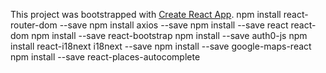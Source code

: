 This project was bootstrapped with [Create React App](https://github.com/facebook/create-react-app).
npm install react-router-dom --save
npm install axios --save
npm install --save react react-dom 
npm install --save react-bootstrap
npm install --save auth0-js
npm install react-i18next i18next --save 
npm install --save google-maps-react 
npm install --save react-places-autocomplete
